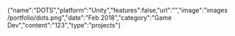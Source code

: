 {"name":"DOTS","platform":"Unity","features":false,"url":"","image":"images/portfolio/dots.png","date":"Feb 2018","category":"Game Dev","content":"123","type":"projects"}
